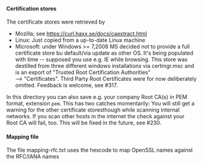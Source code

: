 
#### Certification stores

The certificate stores were retrieved by

* Mozilla; see https://curl.haxx.se/docs/caextract.html
* Linux: Just copied from a up-to-date Linux machine
* Microsoft: under Windows >= 7,2008 MS decided not to provide
  a full certificate store bu default/via update as other OS. 
  It's being populated with time -- supposed you use e.g. IE while browsing. 
  This store was destilled from three different windows installations via 
  certmgr.msc and is an export of  "Trusted Root Certification Authorities"  
  --> "Certificates". Third Party Root Certificates were for now deliberately 
  omitted. Feedback is welcome, see #317.

In this directory you can also save e.g. your company Root CA(s) in PEM 
format, extension ``pem``. This has two catches momentarily: You will still 
get a warning for  the other certificate storesthough while scanning internal 
networks.  If you scan other hosts in the internet the check against your 
Root CA will fail, too. This will be fixed in the future, see #230.

#### Mapping file
The file mapping-rfc.txt uses the hexcode to map OpenSSL names
against the RFC/IANA names
